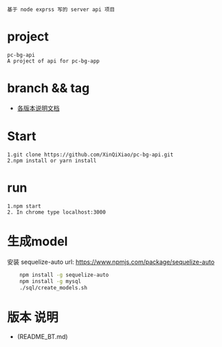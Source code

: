 # 
	基于 node exprss 写的 server api 项目

# project
	pc-bg-api
	A project of api for pc-bg-app

# branch && tag
- [各版本说明文档](README_BT.md)


# Start
	1.git clone https://github.com/XinQiXiao/pc-bg-api.git
	2.npm install or yarn install

# run
	1.npm start 
	2. In chrome type localhost:3000

# 生成model
安装 sequelize-auto url: https://www.npmjs.com/package/sequelize-auto

```bash
	npm install -g sequelize-auto
	npm install -g mysql
	./sql/create_models.sh
```
# 版本 说明

- (README_BT.md)